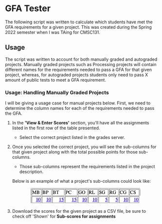 # GFA Tester

The following script was written to calculate which students have met the GFA requirements for a given project. This was created during the Spring 2022 semester when I was TAing for CMSC131.

## Usage

The script was written to account for both manually graded and autograded projects. Manually graded projects such as Processing projects will contain different names for the requirements needed to pass a GFA for that given project, whereas, for autograded projects students only need to pass X amount of public tests to meet a GFA requirement.

### Usage: Handling Manually Graded Projects

I will be giving a usage case for manual projects below.  First, we need to determine the column names for each of the requirements needed to pass the GFA. 

1. In the **'View & Enter Scores'** section, you'll have all the assignments listed in the first row of the table presented.
    - Select the correct project listed in the grades server.
2. Once you selected the correct project, you will see the sub-columns for that given project along with the total possible points for those sub-columns.
    - Those sub-columns represent the requirements listed in the project description. 

    Below is an example of what a project's sub-columns could look like:

    <p align="center">
        <img src="img/columns.png" />
    </p>

3. Download the scores for the given project as a CSV file, be sure to check off 'Shown' for **Sub-scores for assignments** 

